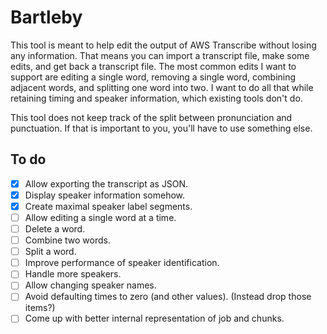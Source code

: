 # Bartleby

This tool is meant to help edit the output of AWS Transcribe without losing any
information. That means you can import a transcript file, make some edits, and
get back a transcript file. The most common edits I want to support are editing
a single word, removing a single word, combining adjacent words, and splitting
one word into two. I want to do all that while retaining timing and speaker
information, which existing tools don't do.

This tool does not keep track of the split between pronunciation and
punctuation. If that is important to you, you'll have to use something else.

## To do

- [x] Allow exporting the transcript as JSON.
- [x] Display speaker information somehow.
- [x] Create maximal speaker label segments.
- [ ] Allow editing a single word at a time.
- [ ] Delete a word.
- [ ] Combine two words.
- [ ] Split a word.
- [ ] Improve performance of speaker identification.
- [ ] Handle more speakers.
- [ ] Allow changing speaker names.
- [ ] Avoid defaulting times to zero (and other values). (Instead drop those items?)
- [ ] Come up with better internal representation of job and chunks.
